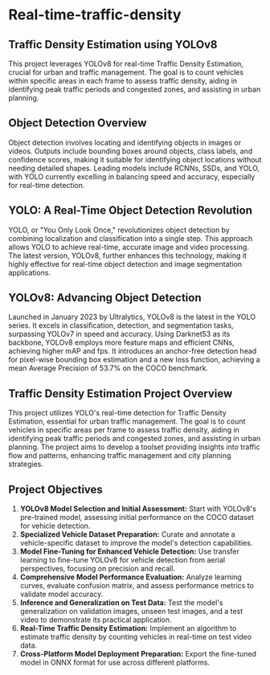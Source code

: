 # Real-time-traffic-density

## Traffic Density Estimation using YOLOv8

This project leverages YOLOv8 for real-time Traffic Density Estimation, crucial for urban and traffic management. The goal is to count vehicles within specific areas in each frame to assess traffic density, aiding in identifying peak traffic periods and congested zones, and assisting in urban planning.

## Object Detection Overview

Object detection involves locating and identifying objects in images or videos. Outputs include bounding boxes around objects, class labels, and confidence scores, making it suitable for identifying object locations without needing detailed shapes. Leading models include RCNNs, SSDs, and YOLO, with YOLO currently excelling in balancing speed and accuracy, especially for real-time detection.

## YOLO: A Real-Time Object Detection Revolution

YOLO, or "You Only Look Once," revolutionizes object detection by combining localization and classification into a single step. This approach allows YOLO to achieve real-time, accurate image and video processing. The latest version, YOLOv8, further enhances this technology, making it highly effective for real-time object detection and image segmentation applications.

## YOLOv8: Advancing Object Detection

Launched in January 2023 by Ultralytics, YOLOv8 is the latest in the YOLO series. It excels in classification, detection, and segmentation tasks, surpassing YOLOv7 in speed and accuracy. Using Darknet53 as its backbone, YOLOv8 employs more feature maps and efficient CNNs, achieving higher mAP and fps. It introduces an anchor-free detection head for pixel-wise bounding box estimation and a new loss function, achieving a mean Average Precision of 53.7% on the COCO benchmark.

## Traffic Density Estimation Project Overview

This project utilizes YOLO's real-time detection for Traffic Density Estimation, essential for urban traffic management. The goal is to count vehicles in specific areas per frame to assess traffic density, aiding in identifying peak traffic periods and congested zones, and assisting in urban planning. The project aims to develop a toolset providing insights into traffic flow and patterns, enhancing traffic management and city planning strategies.

## Project Objectives

1. **YOLOv8 Model Selection and Initial Assessment:** Start with YOLOv8's pre-trained model, assessing initial performance on the COCO dataset for vehicle detection.
2. **Specialized Vehicle Dataset Preparation:** Curate and annotate a vehicle-specific dataset to improve the model's detection capabilities.
3. **Model Fine-Tuning for Enhanced Vehicle Detection:** Use transfer learning to fine-tune YOLOv8 for vehicle detection from aerial perspectives, focusing on precision and recall.
4. **Comprehensive Model Performance Evaluation:** Analyze learning curves, evaluate confusion matrix, and assess performance metrics to validate model accuracy.
5. **Inference and Generalization on Test Data:** Test the model's generalization on validation images, unseen test images, and a test video to demonstrate its practical application.
6. **Real-Time Traffic Density Estimation:** Implement an algorithm to estimate traffic density by counting vehicles in real-time on test video data.
7. **Cross-Platform Model Deployment Preparation:** Export the fine-tuned model in ONNX format for use across different platforms.
